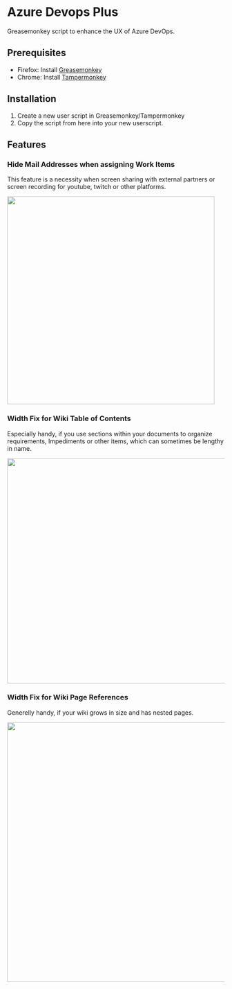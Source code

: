# Azure Devops Plus
Greasemonkey script to enhance the UX of Azure DevOps.

## Prerequisites
- Firefox: Install [Greasemonkey](https://addons.mozilla.org/en-US/firefox/addon/greasemonkey/)
- Chrome: Install [Tampermonkey](https://chrome.google.com/webstore/detail/tampermonkey/dhdgffkkebhmkfjojejmpbldmpobfkfo)

## Installation
1. Create a new user script in Greasemonkey/Tampermonkey
2. Copy the script from here into your new userscript.

## Features

### Hide Mail Addresses when assigning Work Items
This feature is a necessity when screen sharing with external partners or screen recording for youtube, twitch or other platforms.

<img src="https://user-images.githubusercontent.com/2341890/110236476-566ede00-7f36-11eb-95b1-ec2666f0396c.jpg" width="480">

### Width Fix for Wiki Table of Contents
Especially handy, if you use sections within your documents to organize requirements, Impediments or other items, which can sometimes be lengthy in name.

<img src="https://user-images.githubusercontent.com/2341890/110236751-e6f9ee00-7f37-11eb-8c59-8af3aa02817c.jpg" width="520">


### Width Fix for Wiki Page References
Generelly handy, if your wiki grows in size and has nested pages.

<img src="https://user-images.githubusercontent.com/2341890/110236889-deee7e00-7f38-11eb-9059-f09d88d1bf90.jpg" width="600">

